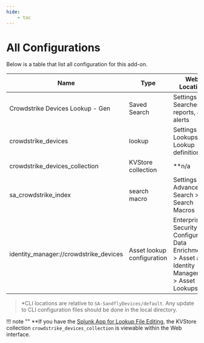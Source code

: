 ```yaml
---
hide:
    - toc
---
```

# All Configurations

Below is a table that list all configuration for this add-on.

Name | Type | Web Location | *CLI Location | Description
---- | ---- | ------------ | ------------- | -----------
Crowdstrike Devices Lookup - Gen | Saved Search | Settings > Searches reports, and alerts | savedsearches.conf | Populates the lookup file `crowdstrike_devices`.
crowdstrike_devices | lookup | Settings > Lookups > Lookup definitions | transforms.conf | Lookup definition for the KVStore collection `crowdstrike_devices_collection`.
crowdstrike_devices_collection | KVStore collection | **n/a | collections.conf | KVStore configuration.
sa_crowdstrike_index | search macro | Settings > Advanced Search > Search Macros | macros.conf | Index definition for the crowdstrike index that contains the sourcetype `crowdstrike:device:json`.
identity_manager://crowdstrike_devices | Asset lookup configuration | Enterprise Security > Configure > Data Enrichment > Asset and Identity Management > Asset Lookups | inputs.conf | Asset configuration lookup to load Crowdstrike devices into the asset database.

> \*CLI locations are relative to `SA-SandflyDevices/default`. Any update to CLI configuration files should be done in the local directory.

!!! note ""
    **If you have the [Splunk App for Lookup File Editing](https://splunkbase.splunk.com/app/263), the KVStore collection `crowdstrike_devices_collection` is viewable within the Web interface.
